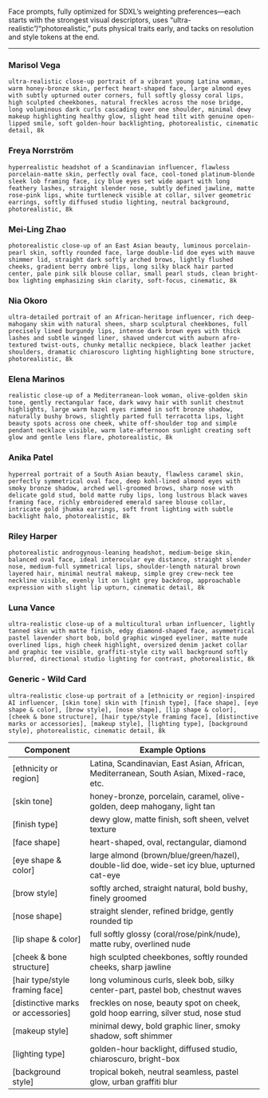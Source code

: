 Face prompts, fully optimized for SDXL’s weighting preferences—each starts with the
strongest visual descriptors, uses “ultra-realistic”/“photorealistic,” puts physical traits early, and tacks on
resolution and style tokens at the end.

---

### Marisol Vega

```
ultra-realistic close-up portrait of a vibrant young Latina woman, warm honey-bronze skin, perfect heart-shaped face, large almond eyes with subtly upturned outer corners, full softly glossy coral lips, high sculpted cheekbones, natural freckles across the nose bridge, long voluminous dark curls cascading over one shoulder, minimal dewy makeup highlighting healthy glow, slight head tilt with genuine open-lipped smile, soft golden-hour backlighting, photorealistic, cinematic detail, 8k
```

### Freya Norrström

```
hyperrealistic headshot of a Scandinavian influencer, flawless porcelain-matte skin, perfectly oval face, cool-toned platinum-blonde sleek lob framing face, icy blue eyes set wide apart with long feathery lashes, straight slender nose, subtly defined jawline, matte rose-pink lips, white turtleneck visible at collar, silver geometric earrings, softly diffused studio lighting, neutral background, photorealistic, 8k
```

### Mei-Ling Zhao

```
photorealistic close-up of an East Asian beauty, luminous porcelain-pearl skin, softly rounded face, large double-lid doe eyes with mauve shimmer lid, straight dark softly arched brows, lightly flushed cheeks, gradient berry ombré lips, long silky black hair parted center, pale pink silk blouse collar, small pearl studs, clean bright-box lighting emphasizing skin clarity, soft-focus, cinematic, 8k
```

### Nia Okoro

```
ultra-detailed portrait of an African-heritage influencer, rich deep-mahogany skin with natural sheen, sharp sculptural cheekbones, full precisely lined burgundy lips, intense dark brown eyes with thick lashes and subtle winged liner, shaved undercut with auburn afro-textured twist-outs, chunky metallic neckpiece, black leather jacket shoulders, dramatic chiaroscuro lighting highlighting bone structure, photorealistic, 8k
```

### Elena Marinos

```
realistic close-up of a Mediterranean-look woman, olive-golden skin tone, gently rectangular face, dark wavy hair with sunlit chestnut highlights, large warm hazel eyes rimmed in soft bronze shadow, naturally bushy brows, slightly parted full terracotta lips, light beauty spots across one cheek, white off-shoulder top and simple pendant necklace visible, warm late-afternoon sunlight creating soft glow and gentle lens flare, photorealistic, 8k
```

### Anika Patel

```
hyperreal portrait of a South Asian beauty, flawless caramel skin, perfectly symmetrical oval face, deep kohl-lined almond eyes with smoky bronze shadow, arched well-groomed brows, sharp nose with delicate gold stud, bold matte ruby lips, long lustrous black waves framing face, richly embroidered emerald saree blouse collar, intricate gold jhumka earrings, soft front lighting with subtle backlight halo, photorealistic, 8k
```

### Riley Harper

```
photorealistic androgynous-leaning headshot, medium-beige skin, balanced oval face, ideal interocular eye distance, straight slender nose, medium-full symmetrical lips, shoulder-length natural brown layered hair, minimal neutral makeup, simple grey crew-neck tee neckline visible, evenly lit on light grey backdrop, approachable expression with slight lip upturn, cinematic detail, 8k
```

### Luna Vance

```
ultra-realistic close-up of a multicultural urban influencer, lightly tanned skin with matte finish, edgy diamond-shaped face, asymmetrical pastel lavender short bob, bold graphic winged eyeliner, matte nude overlined lips, high cheek highlight, oversized denim jacket collar and graphic tee visible, graffiti-style city wall background softly blurred, directional studio lighting for contrast, photorealistic, 8k
```

### Generic - Wild Card

```
ultra-realistic close-up portrait of a [ethnicity or region]-inspired AI influencer, [skin tone] skin with [finish type], [face shape], [eye shape & color], [brow style], [nose shape], [lip shape & color], [cheek & bone structure], [hair type/style framing face], [distinctive marks or accessories], [makeup style], [lighting type], [background style], photorealistic, cinematic detail, 8k
```

| Component                           | Example Options                                                                            |
|-------------------------------------|--------------------------------------------------------------------------------------------|
| \[ethnicity or region]              | Latina, Scandinavian, East Asian, African, Mediterranean, South Asian, Mixed-race, etc.    |
| \[skin tone]                        | honey-bronze, porcelain, caramel, olive-golden, deep mahogany, light tan                   |
| \[finish type]                      | dewy glow, matte finish, soft sheen, velvet texture                                        |
| \[face shape]                       | heart-shaped, oval, rectangular, diamond                                                   |
| \[eye shape & color]                | large almond (brown/blue/green/hazel), double-lid doe, wide-set icy blue, upturned cat-eye |
| \[brow style]                       | softly arched, straight natural, bold bushy, finely groomed                                |
| \[nose shape]                       | straight slender, refined bridge, gently rounded tip                                       |
| \[lip shape & color]                | full softly glossy (coral/rose/pink/nude), matte ruby, overlined nude                      |
| \[cheek & bone structure]           | high sculpted cheekbones, softly rounded cheeks, sharp jawline                             |
| \[hair type/style framing face]     | long voluminous curls, sleek bob, silky center-part, pastel bob, chestnut waves            |
| \[distinctive marks or accessories] | freckles on nose, beauty spot on cheek, gold hoop earring, silver stud, nose stud          |
| \[makeup style]                     | minimal dewy, bold graphic liner, smoky shadow, soft shimmer                               |
| \[lighting type]                    | golden-hour backlight, diffused studio, chiaroscuro, bright-box                            |
| \[background style]                 | tropical bokeh, neutral seamless, pastel glow, urban graffiti blur                         |
